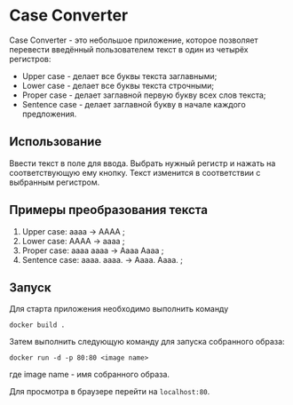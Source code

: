# Case Converter

Case Converter - это небольшое приложение, которое позволяет перевести введённый пользователем текст в один из четырёх регистров: 
* Upper case - делает все буквы текста заглавными;
* Lower case - делает все буквы текста строчными;
* Proper case - делает заглавной первую букву всех слов текста;
* Sentence case - делает заглавной букву в начале каждого предложения.

## Использование

Ввести текст в поле для ввода. Выбрать нужный регистр и нажать на соответствующую ему кнопку. Текст изменится в соответствии с выбранным регистром.

## Примеры преобразования текста

1. Upper case:   аааа -> АААА ;
2. Lower case:   AAAA -> aaaa ;
3. Proper case:  aaaa aaaa -> Aaaa Aaaa ;
4. Sentence case: aaaa. aaaa. -> Aaaa. Aaaa. ;

## Запуск 

Для старта приложения необходимо выполнить команду

    docker build .

Затем выполнить следующую команду для запуска собранного образа:

    docker run -d -p 80:80 <image name>

где image name - имя собранного образа.

Для просмотра в браузере перейти на `localhost:80`.